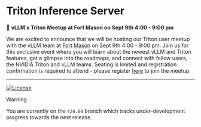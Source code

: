 <!--
# Copyright 2018-2024, NVIDIA CORPORATION & AFFILIATES. All rights reserved.
#
# Redistribution and use in source and binary forms, with or without
# modification, are permitted provided that the following conditions
# are met:
#  * Redistributions of source code must retain the above copyright
#    notice, this list of conditions and the following disclaimer.
#  * Redistributions in binary form must reproduce the above copyright
#    notice, this list of conditions and the following disclaimer in the
#    documentation and/or other materials provided with the distribution.
#  * Neither the name of NVIDIA CORPORATION nor the names of its
#    contributors may be used to endorse or promote products derived
#    from this software without specific prior written permission.
#
# THIS SOFTWARE IS PROVIDED BY THE COPYRIGHT HOLDERS ``AS IS'' AND ANY
# EXPRESS OR IMPLIED WARRANTIES, INCLUDING, BUT NOT LIMITED TO, THE
# IMPLIED WARRANTIES OF MERCHANTABILITY AND FITNESS FOR A PARTICULAR
# PURPOSE ARE DISCLAIMED.  IN NO EVENT SHALL THE COPYRIGHT OWNER OR
# CONTRIBUTORS BE LIABLE FOR ANY DIRECT, INDIRECT, INCIDENTAL, SPECIAL,
# EXEMPLARY, OR CONSEQUENTIAL DAMAGES (INCLUDING, BUT NOT LIMITED TO,
# PROCUREMENT OF SUBSTITUTE GOODS OR SERVICES; LOSS OF USE, DATA, OR
# PROFITS; OR BUSINESS INTERRUPTION) HOWEVER CAUSED AND ON ANY THEORY
# OF LIABILITY, WHETHER IN CONTRACT, STRICT LIABILITY, OR TORT
# (INCLUDING NEGLIGENCE OR OTHERWISE) ARISING IN ANY WAY OUT OF THE USE
# OF THIS SOFTWARE, EVEN IF ADVISED OF THE POSSIBILITY OF SUCH DAMAGE.
-->

# Triton Inference Server

📣 **vLLM x Triton Meetup at Fort Mason on Sept 9th 4:00 - 9:00 pm**

We are excited to announce that we will be hosting our Triton user meetup with the vLLM team at
[Fort Mason](https://maps.app.goo.gl/9Lr3fxRssrpQCGK58) on Sept 9th 4:00 - 9:00 pm. Join us for this
exclusive event where you will learn about the newest vLLM and Triton features, get a
glimpse into the roadmaps, and connect with fellow users, the NVIDIA Triton and vLLM teams. Seating is limited and registration confirmation
is required to attend - please register [here](https://lu.ma/87q3nvnh) to join
the meetup.

___

[![License](https://img.shields.io/badge/License-BSD3-lightgrey.svg)](https://opensource.org/licenses/BSD-3-Clause)

> [!Warning]
>
>
> You are currently on the `r24.08` branch which tracks under-development progress towards the next release. <br>
